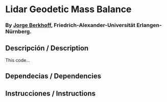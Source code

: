 # Lidar Geodetic Mass Balance
### By <a href="https://github.com/JorgeBerkhoff">Jorge Berkhoff</a>, Friedrich-Alexander-Universität Erlangen-Nürnberg. 

## Descripción / Description
This code...

## Dependecias / Dependencies

## Instrucciones / Instructions

